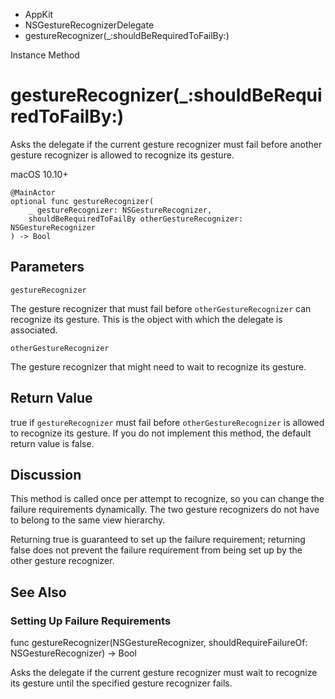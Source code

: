 

- AppKit
- NSGestureRecognizerDelegate
-  gestureRecognizer(\_:shouldBeRequiredToFailBy:) 

Instance Method

# gestureRecognizer(\_:shouldBeRequiredToFailBy:)

Asks the delegate if the current gesture recognizer must fail before another gesture recognizer is allowed to recognize its gesture.

macOS 10.10+

``` source
@MainActor
optional func gestureRecognizer(
    _ gestureRecognizer: NSGestureRecognizer,
    shouldBeRequiredToFailBy otherGestureRecognizer: NSGestureRecognizer
) -> Bool
```

## Parameters 

`gestureRecognizer`  

The gesture recognizer that must fail before `otherGestureRecognizer` can recognize its gesture. This is the object with which the delegate is associated.

`otherGestureRecognizer`  

The gesture recognizer that might need to wait to recognize its gesture.

## Return Value

true if `gestureRecognizer` must fail before `otherGestureRecognizer` is allowed to recognize its gesture. If you do not implement this method, the default return value is false.

## Discussion

This method is called once per attempt to recognize, so you can change the failure requirements dynamically. The two gesture recognizers do not have to belong to the same view hierarchy.

Returning true is guaranteed to set up the failure requirement; returning false does not prevent the failure requirement from being set up by the other gesture recognizer.

## See Also

### Setting Up Failure Requirements

func gestureRecognizer(NSGestureRecognizer, shouldRequireFailureOf: NSGestureRecognizer) -> Bool

Asks the delegate if the current gesture recognizer must wait to recognize its gesture until the specified gesture recognizer fails.

